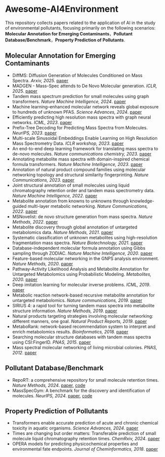 <!--
 * @Description: 
 * @Author: Jianping Zhou
 * @Email: jianpingzhou0927@gmail.com
 * @Date: 2024-12-28 12:59:47
-->

# Awesome-AI4Environment

This repository collects papers related to the application of AI in the study of environmental pollutants, focusing primarily on the following scenarios:
**Molecular Annotation for Emerging Contaminants**，**Pollutant Database/Benchmark**，**Property Prediction of Pollutants**.

## Molecular Annotation for Emerging Contaminants

- DiffMS: Diffusion Generation of Molecules Conditioned on Mass Spectra. *Arxiv, 2025.* [paper](https://arxiv.org/pdf/2502.09571)
- MADGEN - Mass-Spec attends to De Novo Molecular generation. *ICLR, 2025*. [paper](https://openreview.net/forum?id=78tc3EiUrN)
- Tandem mass spectrum prediction for small molecules using graph transformers. *Nature Machine Intelligence, 2024*. [paper](https://www.nature.com/articles/s42256-024-00816-8)
- Machine learning–enhanced molecular network reveals global exposure to hundreds of unknown PFAS. *Science Advances, 2024*. [paper](https://www.science.org/doi/10.1126/sciadv.adn1039)
- Efficiently predicting high resolution mass spectra with graph neural networks. *ICML, 2023*. [paper](https://proceedings.mlr.press/v202/murphy23a/murphy23a.pdf)
- Prefix-Tree Decoding for Predicting Mass Spectra from Molecules. *NeurIPS, 2023*. [paper](https://arxiv.org/pdf/2303.06470)
- Multi-scale Sinusoidal Embeddings Enable Learning on High Resolution Mass Spectrometry Data. *ICLR workshop, 2023*. [paper](https://arxiv.org/abs/2207.02980)
- An end-to-end deep learning framework for translating mass spectra to de-novo molecules. *Nature communications chemistry, 2023.* [paper](https://www.nature.com/articles/s42004-023-00932-3)
- Annotating metabolite mass spectra with domain-inspired chemical formula transformers. *Nature Machine Intelligence, 2023*. [paper](https://www.nature.com/articles/s42256-023-00708-3)
- Annotation of natural product compound families using molecular networking topology and structural similarity fingerprinting. *Nature Communications, 2023*. [paper](https://www.nature.com/articles/s42256-023-00708-3)
- Joint structural annotation of small molecules using liquid chromatography retention order and tandem mass spectrometry data. *Nature Machine Intelligence, 2022*. [paper](https://www.nature.com/articles/s41592-020-0933-6)
- Metabolite annotation from knowns to unknowns through knowledge-guided multi-layer metabolic networking. *Nature Communications, 2022*. [paper](https://www.nature.com/articles/s41467-022-34537-6)
- MSNovelist: de novo structure generation from mass spectra. *Nature Methods, 2022*. [paper](https://www.nature.com/articles/s41592-022-01486-3)
- Metabolite discovery through global annotation of untargeted metabolomics data. *Nature Methods, 2021*. [paper](https://www.nature.com/articles/s41592-021-01303-3) 
- Systematic classification of unknown metabolites using high-resolution fragmentation mass spectra. *Nature Biotechnology, 2021*. [paper](https://www.nature.com/articles/s41587-020-0740-8)
- Database-independent molecular formula annotation using Gibbs sampling through ZODIAC. *Nature Machine Intelligence, 2020*. [paper](https://www.nature.com/articles/s42256-020-00234-6)
- Feature-based molecular networking in the GNPS analysis environment. *Nature Methods, 2020*. [paper](https://www.nature.com/articles/s41592-020-0933-6)
- Pathway-Activity Likelihood Analysis and Metabolite Annotation for Untargeted Metabolomics using Probabilistic Modeling. *Metabolites, 2020.* [paper](https://arxiv.org/pdf/1912.05753)
- Deep imitation learning for molecular inverse problems. *ICML, 2019*. [paper](https://proceedings.neurips.cc/paper_files/paper/2019/file/b0bef4c9a6e50d43880191492d4fc827-Paper.pdf)
- Metabolic reaction network-based recursive metabolite annotation for untargeted metabolomics. *Nature communications, 2019.* [paper](https://www.nature.com/articles/s41467-019-09550-x)
- SIRIUS 4: a rapid tool for turning tandem mass spectra into metabolite structure information. *Nature Methods, 2019*. [paper](https://www.nature.com/articles/s41592-019-0344-8)
- Natural products targeting strategies involving molecular networking: different manners, one goal. *Natural Product Reports, 2019*. [paper](https://pubs.rsc.org/en/content/articlelanding/2019/np/c9np00006b)
- MetaboRank: network-based recommendation system to interpret and enrich metabolomics results. *Bioinformatics, 2018.* [paper](https://academic.oup.com/bioinformatics/article/35/2/274/5050022)
- Searching molecular structure databases with tandem mass spectra using CSI:FingerID. *PNAS, 2015*. [paper](https://www.pnas.org/doi/10.1073/pnas.1509788112)
- Mass spectral molecular networking of living microbial colonies. *PNAS, 2012*. [paper](https://www.pnas.org/doi/10.1073/pnas.1203689109?gad_source=1&gclid=Cj0KCQiAvbm7BhC5ARIsAFjwNHvPZ3m6Euux1bMw3hL7Go0TbrII1VnBw70x2bfS7CDSdJcp9unQef0aAjQKEALw_wcB)

## Pollutant Database/Benchmark

- RepoRT: a comprehensive repository for small molecule retention times. *Nature Methods, 2024*. [paper](https://www.nature.com/articles/s41592-023-02143-z), [code](https://github.com/michaelwitting/RepoRT)
- MassSpecGym: A benchmark for the discovery and identification of molecules. *NeurIPS, 2024*. [paper](https://arxiv.org/pdf/2410.23326), [code](https://github.com/pluskal-lab/MassSpecGym)

## Property Prediction of Pollutants

- Transformers enable accurate prediction of acute and chronic chemical toxicity in aquatic organisms. *Science Advances, 2024*. [paper](https://www.science.org/doi/10.1126/sciadv.adk6669)
- Times are changing but order matters: Transferable prediction of small molecule liquid chromatography retention times. *ChemRxiv, 2024*. [paper](https://chemrxiv.org/engage/chemrxiv/article-details/67629675fa469535b9f7be6c)
- OPERA models for predicting physicochemical properties and environmental fate endpoints. *Journal of Cheminformatics, 2018*. [paper](https://jcheminf.biomedcentral.com/articles/10.1186/s13321-018-0263-1)
